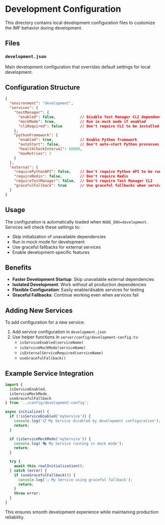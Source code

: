 # Development Configuration

This directory contains local development configuration files to customize the IMF behavior during development.

## Files

### `development.json`
Main development configuration that overrides default settings for local development.

## Configuration Structure

```json
{
  "environment": "development",
  "services": {
    "testManager": {
      "enabled": false,           // Disable Test Manager CLI dependency
      "mockMode": true,           // Run in mock mode if enabled
      "cliRequired": false        // Don't require CLI to be installed
    },
    "pythonFramework": {
      "enabled": true,            // Enable Python framework
      "autoStart": false,         // Don't auto-start Python processes
      "healthCheckInterval": 60000,
      "maxRetries": 3
    }
  },
  "external": {
    "requirePythonAPI": false,    // Don't require Python API to be running
    "requireRedis": false,        // Don't require Redis
    "requireTestManager": false,  // Don't require Test Manager CLI
    "gracefulFallback": true      // Use graceful fallbacks when services fail
  }
}
```

## Usage

The configuration is automatically loaded when `NODE_ENV=development`. Services will check these settings to:

- Skip initialization of unavailable dependencies
- Run in mock mode for development
- Use graceful fallbacks for external services
- Enable development-specific features

## Benefits

- **Faster Development Startup**: Skip unavailable external dependencies
- **Isolated Development**: Work without all production dependencies
- **Flexible Configuration**: Easily enable/disable services for testing
- **Graceful Fallbacks**: Continue working even when services fail

## Adding New Services

To add configuration for a new service:

1. Add service configuration in `development.json`
2. Use helper functions in `server/config/development-config.ts`:
   - `isServiceEnabled(serviceName)`
   - `isServiceMockMode(serviceName)`
   - `isExternalServiceRequired(serviceName)`
   - `useGracefulFallback()`

## Example Service Integration

```typescript
import { 
  isServiceEnabled, 
  isServiceMockMode,
  useGracefulFallback 
} from '../config/development-config';

async initialize() {
  if (!isServiceEnabled('myService')) {
    console.log('📋 My Service disabled by development configuration');
    return;
  }

  if (isServiceMockMode('myService')) {
    console.log('🎭 My Service running in mock mode');
    return;
  }

  try {
    await this.realInitialization();
  } catch (error) {
    if (useGracefulFallback()) {
      console.log('⚠️ My Service using graceful fallback');
      return;
    }
    throw error;
  }
}
```

This ensures smooth development experience while maintaining production reliability.